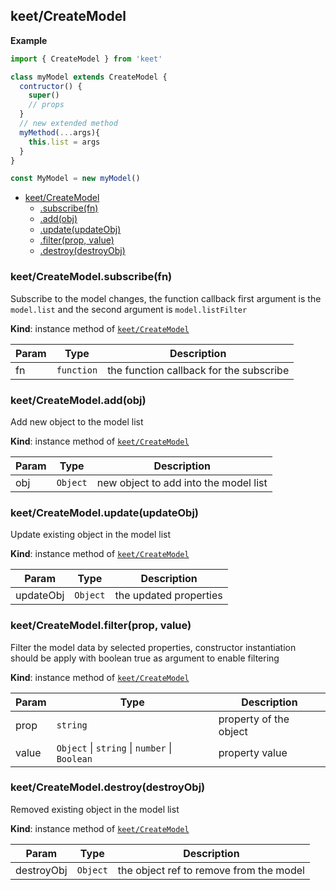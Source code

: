 <a name="module_keet/CreateModel"></a>

## keet/CreateModel
**Example**  
```js
import { CreateModel } from 'keet'class myModel extends CreateModel {  contructor() {    super()    // props  }  // new extended method  myMethod(...args){    this.list = args  }}const MyModel = new myModel()
```

* [keet/CreateModel](#module_keet/CreateModel)
    * [.subscribe(fn)](#module_keet/CreateModel+subscribe)
    * [.add(obj)](#module_keet/CreateModel+add)
    * [.update(updateObj)](#module_keet/CreateModel+update)
    * [.filter(prop, value)](#module_keet/CreateModel+filter)
    * [.destroy(destroyObj)](#module_keet/CreateModel+destroy)

<a name="module_keet/CreateModel+subscribe"></a>

### keet/CreateModel.subscribe(fn)
Subscribe to the model changes, the function callback first argumentis the ```model.list``` and the second argument is ```model.listFilter```

**Kind**: instance method of [<code>keet/CreateModel</code>](#module_keet/CreateModel)  

| Param | Type | Description |
| --- | --- | --- |
| fn | <code>function</code> | the function callback for the subscribe |

<a name="module_keet/CreateModel+add"></a>

### keet/CreateModel.add(obj)
Add new object to the model list

**Kind**: instance method of [<code>keet/CreateModel</code>](#module_keet/CreateModel)  

| Param | Type | Description |
| --- | --- | --- |
| obj | <code>Object</code> | new object to add into the model list |

<a name="module_keet/CreateModel+update"></a>

### keet/CreateModel.update(updateObj)
Update existing object in the model list

**Kind**: instance method of [<code>keet/CreateModel</code>](#module_keet/CreateModel)  

| Param | Type | Description |
| --- | --- | --- |
| updateObj | <code>Object</code> | the updated properties |

<a name="module_keet/CreateModel+filter"></a>

### keet/CreateModel.filter(prop, value)
Filter the model data by selected properties, constructorinstantiation should be apply with boolean true as argumentto enable filtering

**Kind**: instance method of [<code>keet/CreateModel</code>](#module_keet/CreateModel)  

| Param | Type | Description |
| --- | --- | --- |
| prop | <code>string</code> | property of the object |
| value | <code>Object</code> \| <code>string</code> \| <code>number</code> \| <code>Boolean</code> | property value |

<a name="module_keet/CreateModel+destroy"></a>

### keet/CreateModel.destroy(destroyObj)
Removed existing object in the model list

**Kind**: instance method of [<code>keet/CreateModel</code>](#module_keet/CreateModel)  

| Param | Type | Description |
| --- | --- | --- |
| destroyObj | <code>Object</code> | the object ref to remove from the model |


